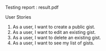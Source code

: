 Testing report : result.pdf

User Stories
1. As a user, I want to create a public gist.
2. As a user, I want to edit an existing gist.
3. As a user, I want to delete an existing gist.
4. As a user, I want to see my list of gists.
